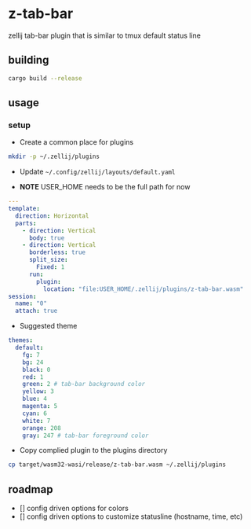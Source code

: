 # z-tab-bar

zellij tab-bar plugin that is similar to tmux default status line

## building

```sh
cargo build --release
```

## usage

### setup

- Create a common place for plugins

```sh
mkdir -p ~/.zellij/plugins
```

- Update `~/.config/zellij/layouts/default.yaml`

- **NOTE** USER_HOME needs to be the full path for now

```yaml
---
template:
  direction: Horizontal
  parts:
    - direction: Vertical
      body: true
    - direction: Vertical
      borderless: true
      split_size:
        Fixed: 1
      run:
        plugin:
          location: "file:USER_HOME/.zellij/plugins/z-tab-bar.wasm"
session:
  name: "0"
  attach: true
```

- Suggested theme

```yaml
themes:
  default:
    fg: 7
    bg: 24
    black: 0
    red: 1
    green: 2 # tab-bar background color
    yellow: 3
    blue: 4
    magenta: 5
    cyan: 6
    white: 7
    orange: 208
    gray: 247 # tab-bar foreground color
```

- Copy complied plugin to the plugins directory

```sh
cp target/wasm32-wasi/release/z-tab-bar.wasm ~/.zellij/plugins
```

## roadmap

- [] config driven options for colors
- [] config driven options to customize statusline (hostname, time, etc)
